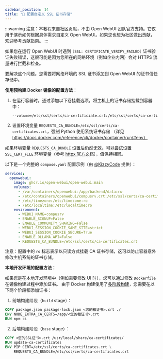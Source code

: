 ```yaml
---
sidebar_position: 14
title: "🛃 配置自定义 SSL 证书存储"
---
```


:::warning
注意：本教程来自社区贡献，不由 Open WebUI 团队官方支持。它仅用于演示如何根据具体需求自定义 Open WebUI。如果您也想为社区做出贡献，欢迎参考贡献指南。
:::

如果您在运行 Open WebUI 时遇到 `[SSL: CERTIFICATE_VERIFY_FAILED]` 证书验证失败错误，这很可能是因为您所在的网络环境（例如企业内网）会对 HTTPS 流量进行拦截和检查。

要解决这个问题，您需要将网络环境的 SSL 证书添加到 Open WebUI 的证书信任存储中。

**使用预构建 Docker 镜像的配置方法**：

1. 在运行容器时，通过添加以下卷挂载选项，将主机上的证书存储挂载到容器中：
   ```bash
   --volume=/etc/ssl/certs/ca-certificiate.crt:/etc/ssl/certs/ca-certificiates.crt:ro
   ```

2. 设置环境变量 `REQUESTS_CA_BUNDLE=/etc/ssl/certs/ca-certificates.crt`，强制 Python 使用系统证书存储
   （详见 https://docs.docker.com/reference/cli/docker/container/run/#env）

如果环境变量 `REQUESTS_CA_BUNDLE` 设置后仍然无效，可以尝试设置 `SSL_CERT_FILE` 环境变量（参考 [httpx 官方文档](https://www.python-httpx.org/environment_variables/#ssl_cert_file)），值保持相同。

以下是一个完整的 `compose.yaml` 配置示例（由 [@KizzyCode](https://github.com/open-webui/open-webui/issues/1398#issuecomment-2258463210) 提供）：

```yaml
services:
  openwebui:
    image: ghcr.io/open-webui/open-webui:main
    volumes:
      - /var/containers/openwebui:/app/backend/data:rw
      - /etc/containers/openwebui/compusrv.crt:/etc/ssl/certs/ca-certificates.crt:ro
      - /etc/timezone:/etc/timezone:ro
      - /etc/localtime:/etc/localtime:ro
    environment:
      - WEBUI_NAME=compusrv
      - ENABLE_SIGNUP=False
      - ENABLE_COMMUNITY_SHARING=False
      - WEBUI_SESSION_COOKIE_SAME_SITE=strict
      - WEBUI_SESSION_COOKIE_SECURE=True
      - ENABLE_OLLAMA_API=False
      - REQUESTS_CA_BUNDLE=/etc/ssl/certs/ca-certificates.crt
```

注意：配置中的 `ro` 标志表示以只读方式挂载 CA 证书存储，这可以防止容器意外修改主机系统的证书存储。

**本地开发环境的配置方法**：

如果您是在本地开发环境中（例如需要修改 UI 时），您可以通过修改 `Dockerfile` 在镜像构建过程中添加证书。
由于 Docker 构建使用了[多阶段构建](https://docs.docker.com/build/building/multi-stage/)，您需要在以下两个阶段都添加证书：

1. 前端构建阶段（`build` stage）：

```dockerfile
COPY package.json package-lock.json <您的根证书>.crt ./
ENV NODE_EXTRA_CA_CERTS=/app/<您的根证书>.crt
RUN npm ci
```

2. 后端构建阶段（`base` stage）：

```dockerfile
COPY <您的SSL证书>.crt /usr/local/share/ca-certificates/
RUN update-ca-certificates
ENV PIP_CERT=/etc/ssl/certs/ca-certificates.crt \
    REQUESTS_CA_BUNDLE=/etc/ssl/certs/ca-certificates.crt
```
